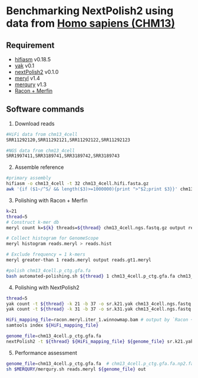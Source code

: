 # Benchmarking NextPolish2 using data from [Homo sapiens (CHM13)](https://github.com/marbl/CHM13/blob/master/Sequencing_data.md)

## Requirement
- [hifiasm](https://github.com/chhylp123/hifiasm) v0.18.5
- [yak](https://github.com/lh3/yak) v0.1
- [nextPolish2](https://github.com/Nextomics/NextPolish2) v0.1.0
- [meryl](https://github.com/marbl/meryl) v1.4
- [merqury](https://github.com/marbl/merqury) v1.3
- [Racon + Merfin](https://github.com/arangrhie/T2T-Polish/tree/master/automated_polishing)

## Software commands

1. Download reads
```sh
#HiFi data from chm13_4cell
SRR11292120,SRR11292121,SRR11292122,SRR11292123

#NGS data from chm13_4cell
SRR1997411,SRR3189741,SRR3189742,SRR3189743
```

2. Assemble reference
```sh
#primary assembly
hifiasm -o chm13_4cell -t 32 chm13_4cell.hifi.fasta.gz
awk '{if ($1~/^S/ && length($3)>=1000000){print ">"$2;print $3}}' chm13_4cell.p_ctg.gfa > chm13_4cell.p_ctg.gfa.fa
```

3. Polishing with Racon + Merfin
```sh
k=21
thread=5
# Construct k-mer db
meryl count k=${k} threads=${thread} chm13_4cell.ngs.fastq.gz output reads.meryl

# Collect histogram for GenomeScope
meryl histogram reads.meryl > reads.hist

# Exclude frequency = 1 k-mers
meryl greater-than 1 reads.meryl output reads.gt1.meryl

#polish chm13_4cell.p_ctg.gfa.fa
bash automated-polishing.sh ${thread} 1 chm13_4cell.p_ctg.gfa.fa chm13_4cell.hifi.fasta.gz reads.gt1.meryl racon.meryl

```

4. Polishing with NextPolish2
```sh
thread=5
yak count -t ${thread} -k 21 -b 37 -o sr.k21.yak chm13_4cell.ngs.fastq.gz
yak count -t ${thread} -k 31 -b 37 -o sr.k31.yak chm13_4cell.ngs.fastq.gz

HiFi_mapping_file=racon.meryl.iter_1.winnowmap.bam # output by `Racon + Merfin`
samtools index ${HiFi_mapping_file}

genome_file=chm13_4cell.p_ctg.gfa.fa
nextPolish2 -t ${thread} ${HiFi_mapping_file} ${genome_file} sr.k21.yak sr.k31.yak -o ${genome_file}.np2.fa

```

5. Performance assessment
```sh
genome_file=chm13_4cell.p_ctg.gfa.fa  # chm13_4cell.p_ctg.gfa.fa.np2.fa,  racon.meryl.iter_1.consensus.fasta
sh $MERQURY/merqury.sh reads.meryl ${genome_file} out
```